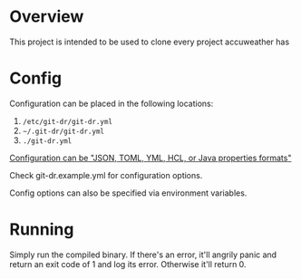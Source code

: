 # Overview
This project is intended to be used to clone every project accuweather has

# Config
Configuration can be placed in the following locations:

1. `/etc/git-dr/git-dr.yml`
2. `~/.git-dr/git-dr.yml`
3. `./git-dr.yml`

[Configuration can be "JSON, TOML, YML, HCL, or Java properties formats"](https://github.com/spf13/viper)

Check git-dr.example.yml for configuration options.

Config options can also be specified via environment variables.

# Running
Simply run the compiled binary. If there's an error, it'll angrily panic and return an exit code of 1 and log its error. Otherwise it'll return 0.

